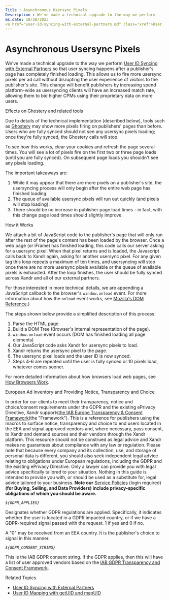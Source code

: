 ```yaml
---
Title : Asynchronous Usersync Pixels
Description : We've made a technical upgrade to the way we perform
ms.date: 10/28/2023
<a href="user-id-syncing-with-external-partners.md" class="xref">User
---
```



# Asynchronous Usersync Pixels



We've made a technical upgrade to the way we perform
<a href="user-id-syncing-with-external-partners.md" class="xref">User
ID Syncing with External Partners</a> so that user syncing happens after
a publisher's page has completely finished loading. This allows us to
fire more usersync pixels per ad call without disrupting the user
experience of visitors to the publisher's site. This change will benefit
publishers by increasing spend platform-wide as usersyncing clients will
have an increased match rate, allowing them to bid higher CPMs using
their proprietary data on more users.

Effects on Ghostery and related tools

Due to details of the technical implementation (described below), tools
such as <a href="http://www.ghostery.com" class="xref"
target="_blank">Ghostery</a> may show more pixels firing on publishers'
pages than before. Users who are fully synced should not see any
usersync pixels loading; once they're fully synced, the Ghostery calls
will stop.

To see how this works, clear your cookies and refresh the page several
times. You will see a lot of pixels fire on the first two or three page
loads (until you are fully synced). On subsequent page loads you
shouldn't see any pixels loading.

The important takeaways are:

1.  While it may appear that there are more pixels on a publisher's
    site, the usersyncing process will only begin after the entire web
    page has finished loading.
2.  The queue of available usersync pixels will run out quickly (and
    pixels will stop loading).
3.  There should be no increase in publisher page load times - in fact,
    with this change page load times should slightly improve.

How it Works

We attach a bit of JavaScript code to the publisher's page that will
only run after the rest of the page's content has been loaded by the
browser. Once a web page (or iFrame) has finished loading, this code
calls our server asking for a usersync pixel. When that pixel returns
and is loaded, the Javascript calls back to
Xandr again, asking for another usersync pixel.
For any given tag this loop repeats a maximum of ten times, and
usersyncing will stop once there are no more usersync pixels available
or the queue of available pixels is exhausted. After the loop finishes,
the user should be fully synced across Xandr and
all of our external partners.

For those interested in more technical details, we are appending a
JavaScript callback to the browser's `window.onload` event. For more
information about how the `onload` event works, see <a
href="https://developer.mozilla.org/en-US/docs/Web/API/GlobalEventHandlers.onload?redirectlocale=en-US&amp;redirectslug=Web%2FAPI%2Fwindow.onload"
class="xref" target="_blank">Mozilla's DOM Reference</a>.)

The steps shown below provide a simplified description of this process:

1.  Parse the HTML page.
2.  Build a DOM Tree (Browser's internal representation of the page).
3.  `window.onload` event occurs (DOM has finished loading all page
    elements)
4.  Our JavaScript code asks Xandr for usersync
    pixels to load.
5.  Xandr returns the usersync pixel to the
    page.
6.  The usersync pixel loads and the user ID is now synced.
7.  Steps 4-6 are repeated until the user is fully synced or 10 pixels
    load, whatever comes sooner.

For more detailed information about how browsers load web pages, see <a
href="http://www.md5rocks.com/en/tutorials/internals/howbrowserswork/"
class="xref" target="_blank">How Browsers Work</a>.

European Ad Inventory and Providing Notice, Transparency and Choice

In order for our clients to meet their transparency, notice and
choice/consent requirements under the GDPR and the existing ePrivacy
Directive, Xandr
supports<a href="http://advertisingconsent.eu/" class="xref" target="_blank">the
IAB Europe Transparency &amp; Consent Framework</a>(the "Framework").
This is a reference for publishers using the macros to surface notice,
transparency and choice to end users located in the EEA and signal
approved vendors and, where necessary, pass consent, to
Xandr and demand sources and their vendors
through the Xandr platform. This resource should
not be construed as legal advice and Xandr makes
no guarantees about compliance with any law or regulation. Please note
that because every company and its collection, use, and storage of
personal data is different, you should also seek independent legal
advice relating to obligations under European regulations, including the
GDPR and the existing ePrivacy Directive. Only a lawyer can provide you
with legal advice specifically tailored to your situation. Nothing in
this guide is intended to provide you with, or should be used as a
substitute for, legal advice tailored to your business. **Note our**
<a href="https://wiki.xandr.com/display/policies/Home" class="xref"
target="_blank">Service Policies</a> (login required) **(for Buying,
Selling, and Data Providers) include privacy-specific obligations of
which you should be aware.**

*`${GDPR_APPLIES}`*

Designates whether GDPR regulations are applied. Specifically, it
indicates whether the user is located in a GDPR impacted country, or if
we have a GDPR-required signal passed with the request. 1 if yes and 0
if no.

A "0" may be received from an EEA country. It is the publisher's choice
to signal in this manner.

*`${GDPR_CONSENT_STRING}`*

This is the IAB GDPR consent string. If the GDPR applies, then this will
have a list of user approved vendors based on the <a
href="https://github.com/InteractiveAdvertisingBureau/GDPR-Transparency-and-Consent-Framework"
class="xref" target="_blank">IAB GDPR Transparency and Consent
Framework</a>.

Related Topics

- <a href="user-id-syncing-with-external-partners.md" class="xref">User
  ID Syncing with External Partners</a>
- <a href="user-id-mapping-with-getuid-and-mapuid.md" class="xref">User
  ID Mapping with getUID and mapUID</a>





